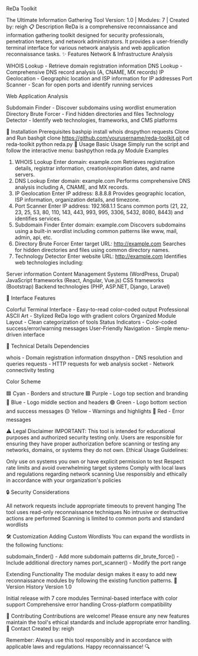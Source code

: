 ReDa Toolkit

The Ultimate Information Gathering Tool
Version: 1.0 | Modules: 7 | Created by: reigh
📋 Description
ReDa is a comprehensive reconnaissance and information gathering toolkit designed for security professionals, penetration testers, and network administrators. It provides a user-friendly terminal interface for various network analysis and web application reconnaissance tasks.
✨ Features
Network & Infrastructure Analysis

WHOIS Lookup - Retrieve domain registration information
DNS Lookup - Comprehensive DNS record analysis (A, CNAME, MX records)
IP Geolocation - Geographic location and ISP information for IP addresses
Port Scanner - Scan for open ports and identify running services

Web Application Analysis

Subdomain Finder - Discover subdomains using wordlist enumeration
Directory Brute Forcer - Find hidden directories and files
Technology Detector - Identify web technologies, frameworks, and CMS platforms

🚀 Installation
Prerequisites
bashpip install whois dnspython requests
Clone and Run
bashgit clone https://github.com/yourusername/reda-toolkit.git
cd reda-toolkit
python reda.py
📖 Usage
Basic Usage
Simply run the script and follow the interactive menu:
bashpython reda.py
Module Examples
1. WHOIS Lookup
Enter domain: example.com
Retrieves registration details, registrar information, creation/expiration dates, and name servers.
2. DNS Lookup
Enter domain: example.com
Performs comprehensive DNS analysis including A, CNAME, and MX records.
3. IP Geolocation
Enter IP address: 8.8.8.8
Provides geographic location, ISP information, organization details, and timezone.
4. Port Scanner
Enter IP address: 192.168.1.1
Scans common ports (21, 22, 23, 25, 53, 80, 110, 143, 443, 993, 995, 3306, 5432, 8080, 8443) and identifies services.
5. Subdomain Finder
Enter domain: example.com
Discovers subdomains using a built-in wordlist including common patterns like www, mail, admin, api, etc.
6. Directory Brute Forcer
Enter target URL: http://example.com
Searches for hidden directories and files using common directory names.
7. Technology Detector
Enter website URL: http://example.com
Identifies web technologies including:

Server information
Content Management Systems (WordPress, Drupal)
JavaScript frameworks (React, Angular, Vue.js)
CSS frameworks (Bootstrap)
Backend technologies (PHP, ASP.NET, Django, Laravel)

🎨 Interface Features

Colorful Terminal Interface - Easy-to-read color-coded output
Professional ASCII Art - Stylized ReDa logo with gradient colors
Organized Module Layout - Clean categorization of tools
Status Indicators - Color-coded success/error/warning messages
User-Friendly Navigation - Simple menu-driven interface

🔧 Technical Details
Dependencies

whois - Domain registration information
dnspython - DNS resolution and queries
requests - HTTP requests for web analysis
socket - Network connectivity testing

Color Scheme

🟦 Cyan - Borders and structure
🟪 Purple - Logo top section and branding
🔵 Blue - Logo middle section and headers
🟢 Green - Logo bottom section and success messages
🟡 Yellow - Warnings and highlights
🔴 Red - Error messages

⚠️ Legal Disclaimer
IMPORTANT: This tool is intended for educational purposes and authorized security testing only. Users are responsible for ensuring they have proper authorization before scanning or testing any networks, domains, or systems they do not own.
Ethical Usage Guidelines:

Only use on systems you own or have explicit permission to test
Respect rate limits and avoid overwhelming target systems
Comply with local laws and regulations regarding network scanning
Use responsibly and ethically in accordance with your organization's policies

🔒 Security Considerations

All network requests include appropriate timeouts to prevent hanging
The tool uses read-only reconnaissance techniques
No intrusive or destructive actions are performed
Scanning is limited to common ports and standard wordlists

🛠️ Customization
Adding Custom Wordlists
You can expand the wordlists in the following functions:

subdomain_finder() - Add more subdomain patterns
dir_brute_force() - Include additional directory names
port_scanner() - Modify the port range

Extending Functionality
The modular design makes it easy to add new reconnaissance modules by following the existing function patterns.
📝 Version History
Version 1.0

Initial release with 7 core modules
Terminal-based interface with color support
Comprehensive error handling
Cross-platform compatibility

🤝 Contributing
Contributions are welcome! Please ensure any new features maintain the tool's ethical standards and include appropriate error handling.
📧 Contact
Created by: reigh

Remember: Always use this tool responsibly and in accordance with applicable laws and regulations. Happy reconnaissance! 🔍
